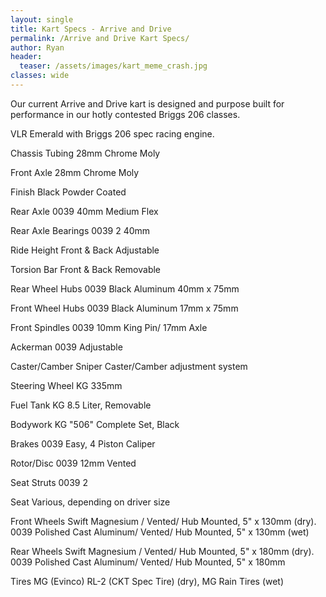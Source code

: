 ```yaml
---
layout: single
title: Kart Specs - Arrive and Drive
permalink: /Arrive and Drive Kart Specs/
author: Ryan
header:
  teaser: /assets/images/kart_meme_crash.jpg
classes: wide
---
```


Our current Arrive and Drive kart is designed and purpose built for performance in our hotly contested Briggs 206 classes.

VLR Emerald with Briggs 206 spec racing engine.

Chassis Tubing                         28mm Chrome Moly

Front Axle                             28mm Chrome Moly

Finish                                 Black Powder Coated

Rear Axle                              0039 40mm Medium Flex

Rear Axle Bearings                     0039 2 40mm

Ride Height Front & Back               Adjustable

Torsion Bar Front & Back               Removable

Rear Wheel Hubs                        0039 Black Aluminum 40mm x 75mm

Front Wheel Hubs                       0039 Black Aluminum 17mm x 75mm

Front Spindles                         0039 10mm King Pin/ 17mm Axle

Ackerman                               0039 Adjustable

Caster/Camber                          Sniper Caster/Camber adjustment system

Steering Wheel                         KG 335mm

Fuel Tank                              KG 8.5 Liter, Removable

Bodywork                               KG "506" Complete Set, Black

Brakes                                 0039 Easy, 4 Piston Caliper

Rotor/Disc                             0039 12mm Vented

Seat Struts                            0039 2

Seat                                   Various, depending on driver size

Front Wheels                           Swift Magnesium / Vented/ Hub Mounted, 5" x 130mm (dry). 0039 Polished Cast Aluminum/ Vented/ Hub Mounted, 5" x 130mm (wet)

Rear Wheels                            Swift Magnesium / Vented/ Hub Mounted, 5" x 180mm (dry). 0039 Polished Cast Aluminum/ Vented/ Hub Mounted, 5" x 180mm

Tires                                  MG (Evinco) RL-2 (CKT Spec Tire) (dry), MG Rain Tires (wet)
